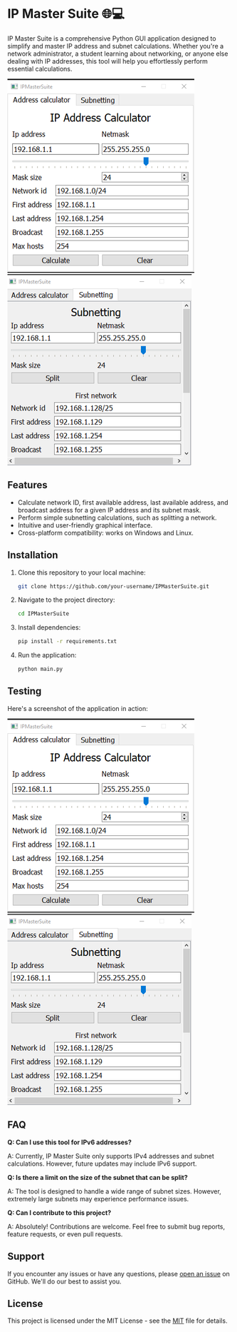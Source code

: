 # IP Master Suite 🌐💻

IP Master Suite is a comprehensive Python GUI application designed to simplify and master IP address and subnet calculations. Whether you're a network administrator, a student learning about networking, or anyone else dealing with IP addresses, this tool will help you effortlessly perform essential calculations.

![IP Master Suite Screenshot](screenshot.png)
![IP Master Suite Screenshot](screenshot2.png)

## Features

- Calculate network ID, first available address, last available address, and broadcast address for a given IP address and its subnet mask.
- Perform simple subnetting calculations, such as splitting a network.
- Intuitive and user-friendly graphical interface.
- Cross-platform compatibility: works on Windows and Linux.

## Installation

1. Clone this repository to your local machine:

   ```bash
   git clone https://github.com/your-username/IPMasterSuite.git


2. Navigate to the project directory:

   ```bash
   cd IPMasterSuite
   ```

3. Install dependencies:

   ```bash
   pip install -r requirements.txt
   ```

4. Run the application:

   ```bash
   python main.py
   ```

## Testing

Here's a screenshot of the application in action:

![IP Master Suite Testing](screenshot.png)
![IP Master Suite Screenshot](screenshot2.png)

## FAQ

**Q: Can I use this tool for IPv6 addresses?**

A: Currently, IP Master Suite only supports IPv4 addresses and subnet calculations. However, future updates may include IPv6 support.

**Q: Is there a limit on the size of the subnet that can be split?**

A: The tool is designed to handle a wide range of subnet sizes. However, extremely large subnets may experience performance issues.

**Q: Can I contribute to this project?**

A: Absolutely! Contributions are welcome. Feel free to submit bug reports, feature requests, or even pull requests.

## Support

If you encounter any issues or have any questions, please [open an issue](https://github.com/your-username/ip-master-suite/issues) on GitHub. We'll do our best to assist you.

## License

This project is licensed under the MIT License - see the [MIT](LICENSE) file for details.
